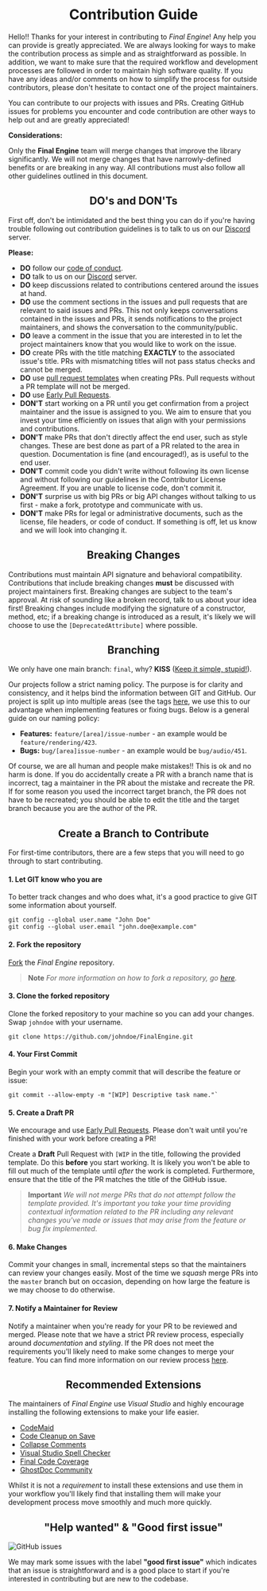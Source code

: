<h1 style="border:0;font-weight:bold" align="center">
  Contribution Guide
</h1>

Hello!! Thanks for your interest in contributing to _Final Engine_! Any help you can provide is greatly appreciated. We are always looking for ways to make the contribution process as simple and as straightforward as possible. In addition, we want to make sure that the required workflow and development processes are followed in order to maintain high software quality. If you have any ideas and/or comments on how to simplify the process for outside contributors, please don't hesitate to contact one of the project maintainers.

You can contribute to our projects with issues and PRs. Creating GitHub issues for problems you encounter and code contribution are other ways to help out and are greatly appreciated!

**Considerations:**

Only the **Final Engine** team will merge changes that improve the library significantly. We will not merge changes that have narrowly-defined benefits or are breaking in any way. All contributions must also follow all other guidelines outlined in this document.

<h2 style="border:0;font-weight:bold" align="center">DO's and DON'Ts</h2>

First off, don't be intimidated and the best thing you can do if you're having trouble following out contribution guidelines is to talk to us on our [Discord](https://discord.gg/UNdKXsdeQb) server.

**Please:**

- **DO** follow our [code of conduct](./CODE_OF_CONDUCT.md).
- **DO** talk to us on our [Discord](https://discord.gg/UNdKXsdeQb) server.
- **DO** keep discussions related to contributions centered around the issues at hand.
- **DO** use the comment sections in the issues and pull requests that are relevant to said issues and PRs. This not only keeps conversations contained in the issues and PRs, it sends notifications to the project maintainers, and shows the conversation to the community/public.
- **DO** leave a comment in the issue that you are interested in to let the project maintainers know that you would like to work on the issue.
- **DO** create PRs with the title matching **EXACTLY** to the associated issue's title. PRs with mismatching titles will not pass status checks and cannot be merged.
- **DO** use [pull request templates](./pull_request_template.md) when creating PRs. Pull requests without a PR template will not be merged.
- **DO** use [Early Pull Requests](https://medium.com/practical-blend/pull-request-first-f6bb667a9b6).
- **DON'T** start working on a PR until you get confirmation from a project maintainer and the issue is assigned to you. We aim to ensure that you invest your time efficiently on issues that align with your permissions and contributions.
- **DON'T** make PRs that don't directly affect the end user, such as style changes. These are best done as part of a PR related to the area in question. Documentation is fine (and encouraged!), as is useful to the end user.
- **DON'T** commit code you didn't write without following its own license and without following our guidelines in the Contributor License Agreement. If you are unable to license code, don't commit it.
- **DON'T** surprise us with big PRs or big API changes without talking to us first - make a fork, prototype and communicate with us.
- **DON'T** make PRs for legal or administrative documents, such as the license, file headers, or code of conduct. If something is off, let us know and we will look into changing it.

<h2 style="border:0;font-weight:bold" align="center">Breaking Changes</h2>

Contributions must maintain API signature and behavioral compatibility. Contributions that include breaking changes **must** be discussed with project maintainers first. Breaking changes are subject to the team's approval. At risk of sounding like a broken record, talk to us about your idea first! Breaking changes include modifying the signature of a constructor, method, etc; if a breaking change is introduced as a result, it's likely we will choose to use the `[DeprecatedAttribute]` where possible.

<h2 style="border:0;font-weight:bold" align="center">Branching</h2>

We only have one main branch: `final`, why? **KISS** ([Keep it simple, stupid!](https://en.wikipedia.org/wiki/KISS_principle)).

Our projects follow a strict naming policy. The purpose is for clarity and consistency, and it helps bind the information between GIT and GitHub. Our project is split up into multiple areas (see the tags [here](https://github.com/softwareantics/FinalEngine/labels?q=area), we use this to our advantage when implementing features or fixing bugs. Below is a general guide on our naming policy:

- **Features:** `feature/[area]/issue-number` - an example would be `feature/rendering/423`.
- **Bugs:** `bug/[area]issue-number` - an example would be `bug/audio/451`.

Of course, we are all human and people make mistakes!! This is ok and no harm is done. If you do accidentally create a PR with a branch name that is incorrect, tag a maintainer in the PR about the mistake and recreate the PR. If for some reason you used the incorrect target branch, the PR does not have to be recreated; you should be able to edit the title and the target branch because you are the author of the PR.

<h2 style="border:0;font-weight:bold" align="center">Create a Branch to Contribute</h2>

For first-time contributors, there are a few steps that you will need to go through to start contributing.

#### **1. Let GIT know who you are**
To better track changes and who does what, it's a good practice to give GIT some information about yourself.
   ```cli
   git config --global user.name "John Doe"
   git config --global user.email "john.doe@example.com"
   ```

#### **2. Fork the repository**

[Fork](https://github.com/softwareantics/FinalEngine/fork) the _Final Engine_ repository.

> **Note**
> _For more information on how to fork a repository, go [here](https://docs.github.com/en/get-started/quickstart/fork-a-repo)._

#### **3. Clone the forked repository**

Clone the forked repository to your machine so you can add your changes.  Swap `johndoe` with your username.

```cli
git clone https://github.com/johndoe/FinalEngine.git
```

#### **4. Your First Commit**

Begin your work with an empty commit that will describe the feature or issue:

```cli
git commit --allow-empty -m "[WIP] Descriptive task name."`
```

#### **5. Create a Draft PR**

We encourage and use [Early Pull Requests](https://medium.com/practical-blend/pull-request-first-f6bb667a9b6). Please don't wait until you're finished with your work before creating a PR!

Create a **Draft** Pull Request with `[WIP` in the title, following the provided template. Do this **before** you start working. It is likely you won't be able to fill out much of the template until _after_ the work is completed. Furthermore, ensure that the title of the PR matches the title of the GitHub issue.

> **Important**
> _We will not merge PRs that do not attempt follow the template provided. It's important you take your time providing contextual information related to the PR including any relevant changes you've made or issues that may arise from the feature or bug fix implemented_.

#### **6. Make Changes**

Commit your changes in small, incremental steps so that the maintainers can review your changes easily. Most of the time we _squash_ merge PRs into the `master` branch but on occasion, depending on how large the feature is we may choose to do otherwise.

#### **7. Notify a Maintainer for Review**

Notify a maintainer when you're ready for your PR to be reviewed and merged. Please note that we have a strict PR review process, especially around _documentation_ and _styling_. If the PR does not meet the requirements you'll likely need to make some changes to merge your feature. You can find more information on our review process [here](./Review).

<h2 style="border:0;font-weight:bold" align="center">Recommended Extensions</h2>

The maintainers of _Final Engine_ use _Visual Studio_ and highly encourage installing the following extensions to make your life easier.

- [CodeMaid](https://www.codemaid.net)
- [Code Cleanup on Save](https://github.com/madskristensen/CodeCleanupOnSave)
- [Collapse Comments](https://github.com/mrlacey/CollapseComments)
- [Visual Studio Spell Checker](https://ewsoftware.github.io/VSSpellChecker)
- [Final Code Coverage](https://marketplace.visualstudio.com/items?itemName=FortuneNgwenya.FineCodeCoverage)
- [GhostDoc Community](https://www.submain.com/products/ghostdoc.aspx)

Whilst it is not a _requirement_ to install these extensions and use them in your workflow you'll likely find that installing them will make your development process move smoothly and much more quickly.

<h2 style="border:0;font-weight:bold" align="center">"Help wanted" & "Good first issue"</h2>

<img alt="GitHub issues" src="https://img.shields.io/github/issues/softwareantics/FinalEngine/🏁%20Good%20First%20Issue?color=7057ff&label=Good%20First%20Issues">

We may mark some issues with the label **"good first issue"** which indicates that an issue is straightforward and is a good place to start if you're interested in contributing but are new to the codebase.
